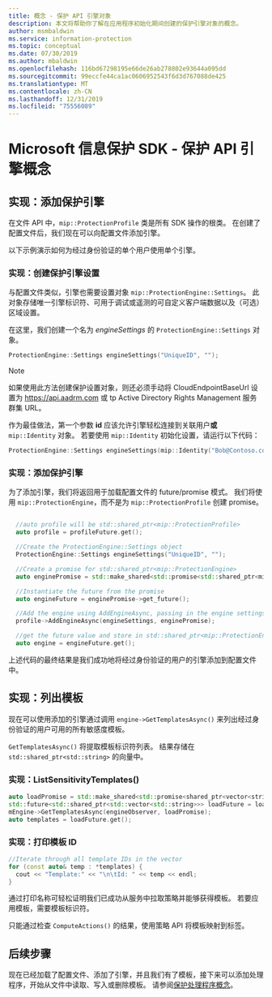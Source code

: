 ```yaml
---
title: 概念 - 保护 API 引擎对象
description: 本文将帮助你了解在应用程序初始化期间创建的保护引擎对象的概念。
author: msmbaldwin
ms.service: information-protection
ms.topic: conceptual
ms.date: 07/30/2019
ms.author: mbaldwin
ms.openlocfilehash: 116bd67298195e66de26ab278802e93644a095dd
ms.sourcegitcommit: 99eccfe44ca1ac0606952543f6d3d767088de425
ms.translationtype: MT
ms.contentlocale: zh-CN
ms.lasthandoff: 12/31/2019
ms.locfileid: "75556089"
---
```

# <a name="microsoft-information-protection-sdk---protection-api-engine-concepts"></a>Microsoft 信息保护 SDK - 保护 API 引擎概念

## <a name="implementation-add-a-protection-engine"></a>实现：添加保护引擎

在文件 API 中，`mip::ProtectionProfile` 类是所有 SDK 操作的根类。 在创建了配置文件后，我们现在可以向配置文件添加引擎。

以下示例演示如何为经过身份验证的单个用户使用单个引擎。

### <a name="implementation-create-protection-engine-settings"></a>实现：创建保护引擎设置

与配置文件类似，引擎也需要设置对象 `mip::ProtectionEngine::Settings`。 此对象存储唯一引擎标识符、可用于调试或遥测的可自定义客户端数据以及（可选）区域设置。

在这里，我们创建一个名为 *engineSettings* 的 `ProtectionEngine::Settings` 对象。 

```cpp
ProtectionEngine::Settings engineSettings("UniqueID", "");
```

> [!NOTE]
> 如果使用此方法创建保护设置对象，则还必须手动将 CloudEndpointBaseUrl 设置为 https://api.aadrm.com 或 tp Active Directory Rights Management 服务群集 URL。

作为最佳做法，第一个参数 **id** 应该允许引擎轻松连接到关联用户**或**`mip::Identity` 对象。 若要使用 `mip::Identity` 初始化设置，请运行以下代码：

```cpp
ProtectionEngine::Settings engineSettings(mip::Identity("Bob@Contoso.com", "");
```

### <a name="implementation-add-the-protection-engine"></a>实现：添加保护引擎

为了添加引擎，我们将返回用于加载配置文件的 future/promise 模式。 我们将使用 `mip::ProtectionEngine`，而不是为 `mip::ProtectionProfile` 创建 promise。

```cpp

  //auto profile will be std::shared_ptr<mip::ProtectionProfile>
  auto profile = profileFuture.get();

  //Create the ProtectionEngine::Settings object
  ProtectionEngine::Settings engineSettings("UniqueID", "");

  //Create a promise for std::shared_ptr<mip::ProtectionEngine>
  auto enginePromise = std::make_shared<std::promise<std::shared_ptr<mip::ProtectionEngine>>>();

  //Instantiate the future from the promise
  auto engineFuture = enginePromise->get_future();

  //Add the engine using AddEngineAsync, passing in the engine settings and the promise
  profile->AddEngineAsync(engineSettings, enginePromise);

  //get the future value and store in std::shared_ptr<mip::ProtectionEngine>
  auto engine = engineFuture.get();
```

上述代码的最终结果是我们成功地将经过身份验证的用户的引擎添加到配置文件中。

## <a name="implementation-list-templates"></a>实现：列出模板

现在可以使用添加的引擎通过调用 `engine->GetTemplatesAsync()` 来列出经过身份验证的用户可用的所有敏感度模板。 

`GetTemplatesAsync()` 将提取模板标识符列表。 结果存储在 `std::shared_ptr<std::string>` 的向量中。

### <a name="implementation-listsensitivitytemplates"></a>实现：ListSensitivityTemplates()

```cpp
auto loadPromise = std::make_shared<std::promise<shared_ptr<vector<string>>>>();
std::future<std::shared_ptr<std::vector<std::string>>> loadFuture = loadPromise->get_future();
mEngine->GetTemplatesAsync(engineObserver, loadPromise);
auto templates = loadFuture.get();
```

### <a name="implementation-print-the-template-ids"></a>实现：打印模板 ID

```cpp
//Iterate through all template IDs in the vector
for (const auto& temp : *templates) {
  cout << "Template:" << "\n\tId: " << temp << endl;
}
```

通过打印名称可轻松证明我们已成功从服务中拉取策略并能够获得模板。 若要应用模板，需要模板标识符。

只能通过检查 `ComputeActions()` 的结果，使用策略 API 将模板映射到标签。

## <a name="next-steps"></a>后续步骤

现在已经加载了配置文件、添加了引擎，并且我们有了模板，接下来可以添加处理程序，开始从文件中读取、写入或删除模板。 请参阅[保护处理程序概念](concept-handler-protection-cpp.md)。
